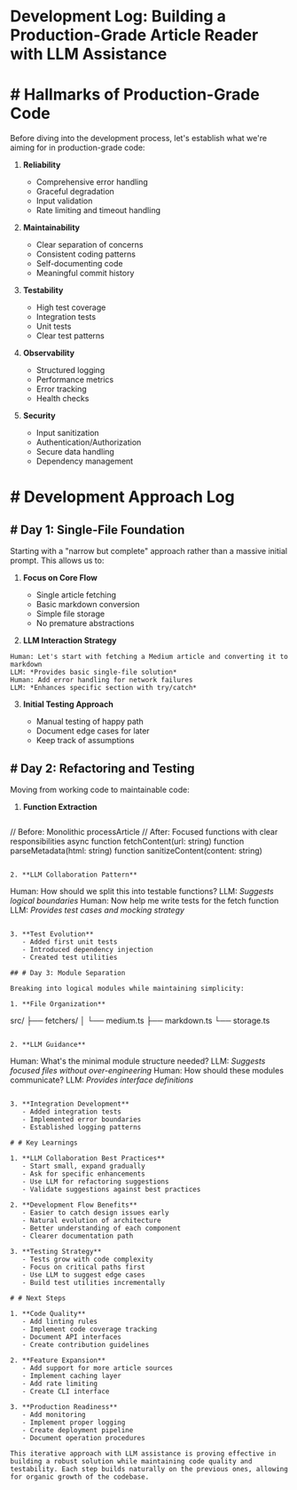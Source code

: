 # Development Log: Building a Production-Grade Article Reader with LLM Assistance

# # Hallmarks of Production-Grade Code

Before diving into the development process, let's establish what we're aiming for in production-grade code:

1. **Reliability**
   - Comprehensive error handling
   - Graceful degradation
   - Input validation
   - Rate limiting and timeout handling

2. **Maintainability**
   - Clear separation of concerns
   - Consistent coding patterns
   - Self-documenting code
   - Meaningful commit history

3. **Testability**
   - High test coverage
   - Integration tests
   - Unit tests
   - Clear test patterns

4. **Observability**
   - Structured logging
   - Performance metrics
   - Error tracking
   - Health checks

5. **Security**
   - Input sanitization
   - Authentication/Authorization
   - Secure data handling
   - Dependency management

# # Development Approach Log

## # Day 1: Single-File Foundation

Starting with a "narrow but complete" approach rather than a massive initial prompt. This allows us to:

1. **Focus on Core Flow**
   - Single article fetching
   - Basic markdown conversion
   - Simple file storage
   - No premature abstractions

2. **LLM Interaction Strategy**

```gherkin
Human: Let's start with fetching a Medium article and converting it to markdown
LLM: *Provides basic single-file solution*
Human: Add error handling for network failures
LLM: *Enhances specific section with try/catch*
```

3. **Initial Testing Approach**

   - Manual testing of happy path
   - Document edge cases for later
   - Keep track of assumptions

## # Day 2: Refactoring and Testing

Moving from working code to maintainable code:

1. **Function Extraction**
   ```typescript
// Before: Monolithic processArticle
   // After: Focused functions with clear responsibilities
   async function fetchContent(url: string)
   function parseMetadata(html: string)
   function sanitizeContent(content: string)
```

2. **LLM Collaboration Pattern**
   ```
Human: How should we split this into testable functions?
   LLM: *Suggests logical boundaries*
   Human: Now help me write tests for the fetch function
   LLM: *Provides test cases and mocking strategy*
```

3. **Test Evolution**
   - Added first unit tests
   - Introduced dependency injection
   - Created test utilities

## # Day 3: Module Separation

Breaking into logical modules while maintaining simplicity:

1. **File Organization**
   ```
src/
   ├── fetchers/
   │   └── medium.ts
   ├── markdown.ts
   └── storage.ts
```

2. **LLM Guidance**
   ```
Human: What's the minimal module structure needed?
   LLM: *Suggests focused files without over-engineering*
   Human: How should these modules communicate?
   LLM: *Provides interface definitions*
```

3. **Integration Development**
   - Added integration tests
   - Implemented error boundaries
   - Established logging patterns

# # Key Learnings

1. **LLM Collaboration Best Practices**
   - Start small, expand gradually
   - Ask for specific enhancements
   - Use LLM for refactoring suggestions
   - Validate suggestions against best practices

2. **Development Flow Benefits**
   - Easier to catch design issues early
   - Natural evolution of architecture
   - Better understanding of each component
   - Clearer documentation path

3. **Testing Strategy**
   - Tests grow with code complexity
   - Focus on critical paths first
   - Use LLM to suggest edge cases
   - Build test utilities incrementally

# # Next Steps

1. **Code Quality**
   - Add linting rules
   - Implement code coverage tracking
   - Document API interfaces
   - Create contribution guidelines

2. **Feature Expansion**
   - Add support for more article sources
   - Implement caching layer
   - Add rate limiting
   - Create CLI interface

3. **Production Readiness**
   - Add monitoring
   - Implement proper logging
   - Create deployment pipeline
   - Document operation procedures

This iterative approach with LLM assistance is proving effective in building a robust solution while maintaining code quality and testability. Each step builds naturally on the previous ones, allowing for organic growth of the codebase.